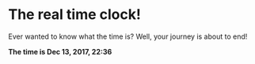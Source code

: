 # The real time clock!

Ever wanted to know what the time is? Well, your journey is about to end!

**The time is Dec 13, 2017, 22:36**